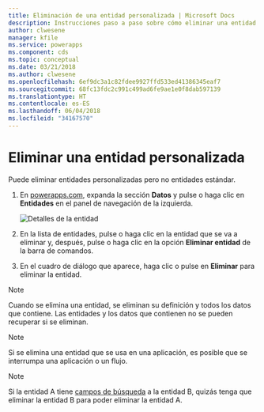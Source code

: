 ```yaml
---
title: Eliminación de una entidad personalizada | Microsoft Docs
description: Instrucciones paso a paso sobre cómo eliminar una entidad personalizada y borrar todos los datos de PowerApps
author: clwesene
manager: kfile
ms.service: powerapps
ms.component: cds
ms.topic: conceptual
ms.date: 03/21/2018
ms.author: clwesene
ms.openlocfilehash: 6ef9dc3a1c82fdee9927ffd533ed41386345eaf7
ms.sourcegitcommit: 68fc13fdc2c991c499ad6fe9ae1e0f8dab597139
ms.translationtype: HT
ms.contentlocale: es-ES
ms.lasthandoff: 06/04/2018
ms.locfileid: "34167570"
---
```

# <a name="delete-a-custom-entity"></a>Eliminar una entidad personalizada
Puede eliminar entidades personalizadas pero no entidades estándar.

1. En [powerapps.com](https://web.powerapps.com), expanda la sección **Datos** y pulse o haga clic en **Entidades** en el panel de navegación de la izquierda.

    ![Detalles de la entidad](./media/data-platform-cds-create-entity/entitylist.png "Lista de entidades")

2. En la lista de entidades, pulse o haga clic en la entidad que se va a eliminar y, después, pulse o haga clic en la opción **Eliminar entidad** de la barra de comandos.

3. En el cuadro de diálogo que aparece, haga clic o pulse en **Eliminar** para eliminar la entidad.

>[!NOTE]
>Cuando se elimina una entidad, se eliminan su definición y todos los datos que contiene. Las entidades y los datos que contienen no se pueden recuperar si se eliminan.

>[!NOTE]
>Si se elimina una entidad que se usa en una aplicación, es posible que se interrumpa una aplicación o un flujo.

>[!NOTE]
>Si la entidad A tiene [campos de búsqueda](data-platform-entity-lookup.md) a la entidad B, quizás tenga que eliminar la entidad B para poder eliminar la entidad A.

